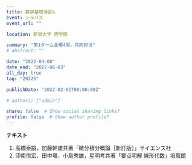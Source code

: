 ```yaml
---
title: 数学基礎演習a
event: シラバス
event_url: ""

location: 新潟大学 理学部

summary: "第1ターム金曜4限，共同担当"
# abstract: ""

date: "2022-04-08"
date_end: "2022-06-03"
all_day: true
tag: "2022S"

publishDate: "2022-02-01T00:00:00Z"

# authors: ["admin"]

share: false  # Show social sharing links?
profile: false  # Show author profile?
---
```

**テキスト**

1. 高橋泰嗣，加藤幹雄共著「微分積分概論［新訂版］」サイエンス社
2. 印南信宏，田中環，小島秀雄，星明考共著「要点明解 線形代数」培風館
